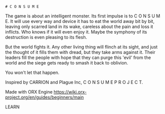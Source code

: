    # C O N S U M E


The game is about an intelligent monster. Its first impulse is to C O N S U M E. It will use every way and device it has to eat the world away bit by bit, leaving only scarred land in its wake, careless about the pain and loss it inflicts. Who knows if it will even enjoy it. Maybe the symphony of its destruction is even pleasing to its flesh.

But the world fights it. Any other living thing will flinch at its sight, and just the thought of it fills them with dread, but they take arms against it. Their leaders fill the people with hope that they can purge this 'evil' from the world and the siege gets ready to smash it back to oblivion.

You won't let that happen.

Inspired by CARRION and Plague Inc, 
    C O N S U M E P R O J E C T.

Made with ORX Engine
https://wiki.orx-project.org/en/guides/beginners/main

LEARN
